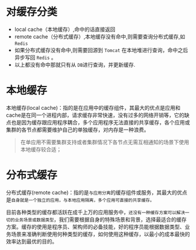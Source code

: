 # 对缓存分类

- local cache（本地缓存）,命中的话直接返回
- remote cache（分布式缓存）,本地缓存没有命中,则需要查询分布式缓存,如 `Redis`
- 如果分布式缓存没有命中,则需要回源到 `Tomcat` 在本地堆进行查询，命中之后异步写回 `Redis` 。
- 以上都没有命中那就只有从 `DB`进行查询，并更新缓存.

# 本地缓存

本地缓存(local cache)：指的是在应用中的缓存组件，其最大的优点是应用和cache是在同一个进程内部，请求缓存非常快速，没有过多的网络开销等，它的缺点也是因为缓存跟应用程序耦合，多个应用程序无法直接的共享缓存，各个应用或集群的各节点都需要维护自己的单独缓存，对内存是一种浪费。

>在单应用不需要集群支持或者集群情况下各节点无需互相通知的场景下使用本地缓存较合适；

# 分布式缓存

分布式缓存(remote cache)：指的是`与应用分离`的缓存组件或服务，其最大的优点是`自身就是一个独立的应用，与本地应用隔离，多个应用可直接的共享缓存。`

目前各种类型的缓存都活跃在成千上万的应用服务中，`还没有一种缓存方案可以解决一切的业务场景或数据类型`，我们需要根据自身的特殊场景和背景，选择最适合的缓存方案。缓存的使用是程序员、架构师的必备技能，好的程序员能根据数据类型、业务场景来准确判断使用何种类型的缓存，如何使用这种缓存，以最小的成本最快的效率达到最优的目的。
